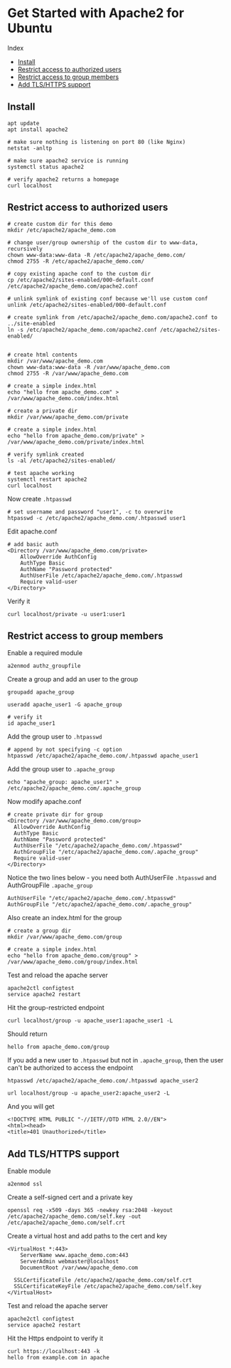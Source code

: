 # Get Started with Apache2 for Ubuntu
Index
- [Install](#install)
- [Restrict access to authorized users](#restrict_users)
- [Restrict access to group members](#restrict_group)
- [Add TLS/HTTPS support](#https_support)


## Install <a name="install"></a>
```
apt update
apt install apache2

# make sure nothing is listening on port 80 (like Nginx)
netstat -anltp

# make sure apache2 service is running
systemctl status apache2

# verify apache2 returns a homepage
curl localhost
```


## Restrict access to authorized users <a name="restrict_users"></a>
```
# create custom dir for this demo
mkdir /etc/apache2/apache_demo.com

# change user/group ownership of the custom dir to www-data, recursively
chown www-data:www-data -R /etc/apache2/apache_demo.com/
chmod 2755 -R /etc/apache2/apache_demo.com/

# copy existing apache conf to the custom dir
cp /etc/apache2/sites-enabled/000-default.conf /etc/apache2/apache_demo.com/apache2.conf

# unlink symlink of existing conf because we'll use custom conf
unlink /etc/apache2/sites-enabled/000-default.conf

# create symlink from /etc/apache2/apache_demo.com/apache2.conf to ../site-enabled
ln -s /etc/apache2/apache_demo.com/apache2.conf /etc/apache2/sites-enabled/


# create html contents 
mkdir /var/www/apache_demo.com
chown www-data:www-data -R /var/www/apache_demo.com
chmod 2755 -R /var/www/apache_demo.com

# create a simple index.html
echo "hello from apache_demo.com" > /var/www/apache_demo.com/index.html

# create a private dir
mkdir /var/www/apache_demo.com/private

# create a simple index.html
echo "hello from apache_demo.com/private" > /var/www/apache_demo.com/private/index.html

# verify symlink created
ls -al /etc/apache2/sites-enabled/

# test apache working
systemctl restart apache2
curl localhost
```

Now create `.htpasswd`
```
# set username and password "user1", -c to overwrite
htpasswd -c /etc/apache2/apache_demo.com/.htpasswd user1
```

Edit apache.conf
```
# add basic auth
<Directory /var/www/apache_demo.com/private>
    AllowOverride AuthConfig
    AuthType Basic
    AuthName "Password protected"
    AuthUserFile /etc/apache2/apache_demo.com/.htpasswd
    Require valid-user
</Directory>
```
Verify it
```
curl localhost/private -u user1:user1
```

## Restrict access to group members <a name="restrict_group"></a>
Enable a required module
```
a2enmod authz_groupfile
```

Create a group and add an user to the group
```
groupadd apache_group

useradd apache_user1 -G apache_group

# verify it
id apache_user1
```

Add the group user to `.htpasswd`
```
# append by not specifying -c option
htpasswd /etc/apache2/apache_demo.com/.htpasswd apache_user1
```

Add the group user to `.apache_group`
```
echo "apache_group: apache_user1" > /etc/apache2/apache_demo.com/.apache_group
```

Now modify apache.conf
```
# create private dir for group
<Directory /var/www/apache_demo.com/group>
  AllowOverride AuthConfig
  AuthType Basic
  AuthName "Password protected"
  AuthUserFile "/etc/apache2/apache_demo.com/.htpasswd"
  AuthGroupFile "/etc/apache2/apache_demo.com/.apache_group"
  Require valid-user
</Directory>
```
Notice the two lines below - you need both AuthUserFile `.htpasswd` and AuthGroupFile `.apache_group`
```
AuthUserFile "/etc/apache2/apache_demo.com/.htpasswd"
AuthGroupFile "/etc/apache2/apache_demo.com/.apache_group"
```

Also create an index.html for the group
```
# create a group dir
mkdir /var/www/apache_demo.com/group

# create a simple index.html
echo "hello from apache_demo.com/group" > /var/www/apache_demo.com/group/index.html
```

Test and reload the apache server
```
apache2ctl configtest
service apache2 restart
```

Hit the group-restricted endpoint
```
curl localhost/group -u apache_user1:apache_user1 -L
```
Should return
```
hello from apache_demo.com/group
```

If you add a new user to `.htpasswd` but not in `.apache_group`, then the user can't be authorized to access the endpoint
```
htpasswd /etc/apache2/apache_demo.com/.htpasswd apache_user2

url localhost/group -u apache_user2:apache_user2 -L
```
And you will get
```
<!DOCTYPE HTML PUBLIC "-//IETF//DTD HTML 2.0//EN">
<html><head>
<title>401 Unauthorized</title>
```


## Add TLS/HTTPS support <a name="https_support"></a>
Enable module
```
a2enmod ssl
```

Create a self-signed cert and a private key
```
openssl req -x509 -days 365 -newkey rsa:2048 -keyout /etc/apache2/apache_demo.com/self.key -out /etc/apache2/apache_demo.com/self.crt
```

Create a virtual host and add paths to the cert and key
```
<VirtualHost *:443>
	ServerName www.apache_demo.com:443
	ServerAdmin webmaster@localhost
	DocumentRoot /var/www/apache_demo.com

  SSLCertificateFile /etc/apache2/apache_demo.com/self.crt
  SSLCertificateKeyFile /etc/apache2/apache_demo.com/self.key
</VirtualHost>
```

Test and reload the apache server
```
apache2ctl configtest
service apache2 restart
```

Hit the Https endpoint to verify it
```
curl https://localhost:443 -k
hello from example.com in apache
```